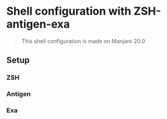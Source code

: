 # Shell configuration with ZSH-antigen-exa

> This shell configuration is made on Manjaro 20.0

## Setup

### ZSH

### Antigen

### Exa
